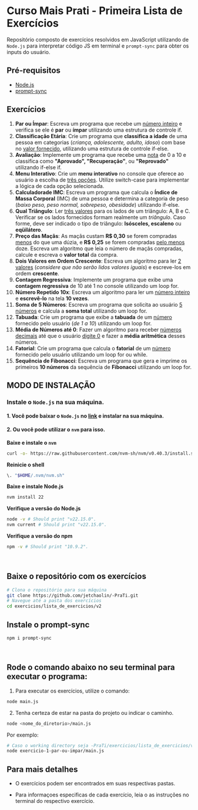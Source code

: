 # **Curso Mais Prati - Primeira Lista de Exercícios**

Repositório composto de exercícios resolvidos em JavaScript utilizando de `Node.js` para interpretar código JS em terminal e `prompt-sync` para obter os inputs do usuário.

## **Pré-requisitos**

* [Node.js](#instale-o-nodejs-na-sua-máquina)
* [prompt-sync](#instale-o-prompt-sync)

## **Exercícios**

1. **Par ou Ímpar**: Escreva um programa que recebe um <ins>número inteiro</ins> e verifica se ele é **par** ou **ímpar**
 utilizando uma estrutura de controle if.
2. **Classificação Etária**: Crie um programa que **classifica a idade** de uma pessoa em categorias (*criança,
 adolescente, adulto, idoso*) com base no <ins>valor fornecido</ins>, utilizando uma estrutura de
 controle if-else.
3. **Avaliação**: Implemente um programa que recebe uma <ins>nota</ins> de 0 a 10 e classifica como
 **"Aprovado", "Recuperação"**, ou **"Reprovado"** utilizando if-else if.
4. **Menu Interativo**: Crie um **menu interativo** no console que oferece ao usuário a escolha de <ins>três opções</ins>.
 Utilize switch-case para implementar a lógica de cada opção selecionada.
5. **Calculadorade IMC**: Escreva um programa que calcula o **Índice de Massa Corporal** (IMC) de uma pessoa e
 determina a categoria de peso (*baixo peso, peso normal, sobrepeso, obesidade*)
 utilizando if-else.
6. **Qual Triângulo**: Ler <ins>três valores</ins> para os lados de um triângulo: A, B e C. Verificar se os lados fornecidos
 formam realmente um *triângulo*. Caso forme, deve ser indicado o tipo de triângulo:
 **Isósceles, escaleno** ou **eqüilátero**.
7. **Preço das Maçãs**: As maçãs custam **R$ 0,30** se forem compradas <ins>menos</ins> do que uma dúzia, e **R$ 0,25** se
 forem compradas <ins>pelo menos</ins> doze. Escreva um algoritmo que leia o número de maçãs
 compradas, calcule e escreva o **valor total** da compra.
8. **Dois Valores em Ordem Crescente**: Escreva um algoritmo para ler <ins>2 valores</ins> (*considere que não serão lidos valores iguais*)
 e escreve-los em ordem **crescente**.
9. **Contagem Regressiva**: Implemente um programa que exibe uma **contagem regressiva** de 10 até 1 no console
 utilizando um loop for.
10. **Número Repetido 10x**: Escreva um algoritmo para ler um <ins>número inteiro</ins> e **escrevê-lo** na tela **10 vezes**.
11. **Soma de 5 Números**: Escreva um programa que solicita ao usuário <ins>5 números</ins> e calcula a **soma total**
 utilizando um loop for.
12. **Tabuada**: Crie um programa que exibe a **tabuada** de um <ins>número</ins> fornecido pelo usuário (*de 1 a 10*) utilizando um loop for.
13. **Média de Números até 0**:  Fazer um algoritmo para receber <ins>números decimais</ins> até que o usuário <ins>digite 0</ins> e fazer
 a **média aritmética** desses números.
14. **Fatorial**: Crie um programa que calcula o **fatorial** de um <ins>número</ins> fornecido pelo usuário
 utilizando um loop for ou while.
15. **Sequência de Fibonacci**: Escreva um programa que gera e imprime os primeiros **10 números** da sequência de **Fibonacci** utilizando um loop for.

## **MODO DE INSTALAÇÃO**

### Instale o `Node.js` na sua máquina. 

#### 1. Você pode baixar o `Node.js` no [link](https://nodejs.org/en/download/) e instalar na sua máquina.

#### 2. Ou você pode utilizar o `nvm` para isso.

**Baixe e instale o `nvm`**

```sh
curl -o- https://raw.githubusercontent.com/nvm-sh/nvm/v0.40.3/install.sh | bash
```

**Reinicie o shell**

```sh
\. "$HOME/.nvm/nvm.sh"
```

**Baixe e instale Node.js**

```sh
nvm install 22
```

**Verifique a versão do Node.js**

```sh
node -v # Should print "v22.15.0".
nvm current # Should print "v22.15.0".
```

**Verifique a versão do npm**

```sh
npm -v # Should print "10.9.2".
```
<br />

## **Baixe o repositório com os exercícios**
 
```sh
# Clona o repositório para sua máquina
git clone https://github.com/jetchaolin/-PraTi.git
# Navegue até a pasta dos exercícios
cd exercicios/lista_de_exercicios/v2
```

## **Instale o prompt-sync**

```
npm i prompt-sync
```

<br />

## **Rode o comando abaixo no seu terminal para executar o programa:**
 
1. Para executar os exercícios, utilize o comando:
```sh
node main.js
```

2. Tenha certeza de estar na pasta do projeto ou indicar o caminho.
```sh
node <nome_do_diretorio>/main.js
```
Por exemplo:

```sh
# Caso o working directory seja -PraTi/exercicios/lista_de_exercicios/v2
node exercicio-1-par-ou-impar/main.js
```

## Para mais detalhes

- O exercícios podem ser encontrados em suas respectivas pastas.

- Para informaçoes especificas de cada exercício, leia o as instruções no terminal do respectivo exercício.
